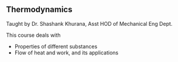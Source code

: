 ## Thermodynamics

Taught by Dr. Shashank Khurana, Asst HOD of Mechanical Eng Dept.

This course deals with 

- Properties of different substances
- Flow of heat and work, and its applications
